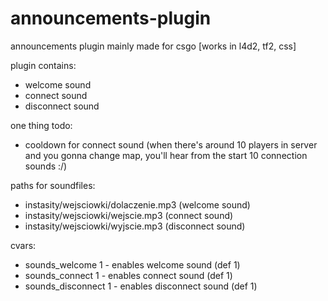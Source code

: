 # announcements-plugin

announcements plugin mainly made for csgo [works in l4d2, tf2, css]

plugin contains:
- welcome sound
- connect sound
- disconnect sound

one thing todo:
- cooldown for connect sound
(when there's around 10 players in server and you gonna change map, you'll hear from the start 10 connection sounds :/)

paths for soundfiles:
- instasity/wejsciowki/dolaczenie.mp3 (welcome sound)
- instasity/wejsciowki/wejscie.mp3 (connect sound)
- instasity/wejsciowki/wyjscie.mp3 (disconnect sound)

cvars:

- sounds_welcome 1 - enables welcome sound (def 1)
- sounds_connect 1 - enables connect sound (def 1)
- sounds_disconnect 1 - enables disconnect sound (def 1)
